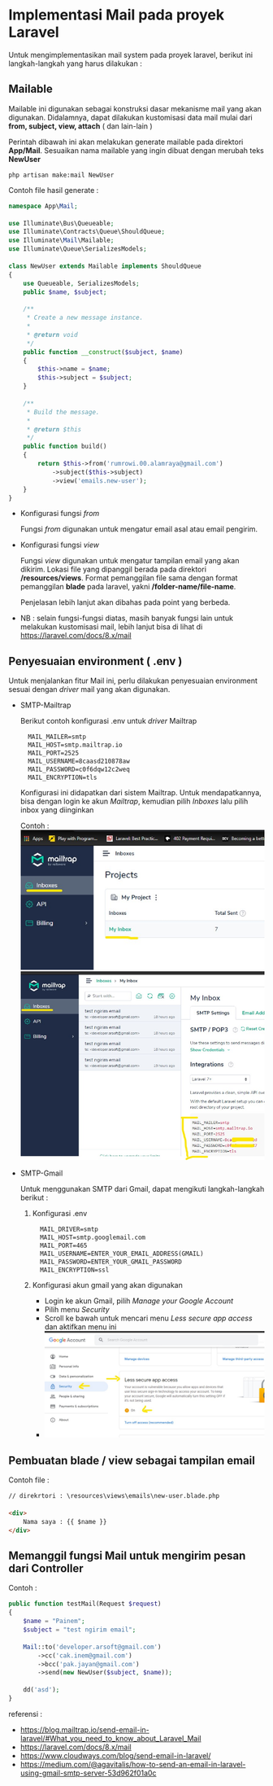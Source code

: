 # Implementasi Mail pada proyek Laravel

Untuk mengimplementasikan mail system pada proyek laravel, berikut ini langkah-langkah yang harus dilakukan :

## Mailable

Mailable ini digunakan sebagai konstruksi dasar mekanisme mail yang akan digunakan. Didalamnya, dapat dilakukan kustomisasi data mail mulai dari **from, subject, view, attach** ( dan lain-lain )

Perintah dibawah ini akan melakukan generate mailable pada direktori **App/Mail**. Sesuaikan nama mailable yang ingin dibuat dengan merubah teks **NewUser**

```composer
php artisan make:mail NewUser
```

Contoh file hasil generate :

```php
namespace App\Mail;

use Illuminate\Bus\Queueable;
use Illuminate\Contracts\Queue\ShouldQueue;
use Illuminate\Mail\Mailable;
use Illuminate\Queue\SerializesModels;

class NewUser extends Mailable implements ShouldQueue
{
    use Queueable, SerializesModels;
    public $name, $subject;

    /**
     * Create a new message instance.
     *
     * @return void
     */
    public function __construct($subject, $name)
    {
        $this->name = $name;
        $this->subject = $subject;
    }

    /**
     * Build the message.
     *
     * @return $this
     */
    public function build()
    {
        return $this->from('rumrowi.00.alamraya@gmail.com')
            ->subject($this->subject)
            ->view('emails.new-user');
    }
}

```

* Konfigurasi fungsi *from*

  Fungsi *from* digunakan untuk mengatur email asal atau email pengirim.

* Konfigurasi fungsi *view*

  Fungsi *view* digunakan untuk mengatur tampilan email yang akan dikirim. Lokasi file yang dipanggil berada pada direktori **/resources/views**. Format pemanggilan file sama dengan format pemanggilan **blade** pada laravel, yakni **/folder-name/file-name**.

  Penjelasan lebih lanjut akan dibahas pada point yang berbeda.

* NB : selain fungsi-fungsi diatas, masih banyak fungsi lain untuk melakukan kustomisasi mail, lebih lanjut bisa di lihat di <https://laravel.com/docs/8.x/mail>

## Penyesuaian environment ( .env )

Untuk menjalankan fitur Mail ini, perlu dilakukan penyesuaian environment sesuai dengan *driver* mail yang akan digunakan.

* SMTP-Mailtrap

  Berikut contoh konfigurasi .env untuk *driver* Mailtrap

  ```env
    MAIL_MAILER=smtp
    MAIL_HOST=smtp.mailtrap.io
    MAIL_PORT=2525
    MAIL_USERNAME=8caasd210878aw
    MAIL_PASSWORD=c0f6dqw12c2weq
    MAIL_ENCRYPTION=tls
  ```

  Konfigurasi ini didapatkan dari sistem Mailtrap. Untuk mendapatkannya, bisa dengan login ke akun *Mailtrap*, kemudian pilih *Inboxes* lalu pilih inbox yang diinginkan

  Contoh :
  ![GitHub Logo](/Mail/images/mailtrap-1.jpg)
  ![GitHub Logo](/Mail/images/mailtrap-2.jpg)

* SMTP-Gmail

  Untuk menggunakan SMTP dari Gmail, dapat mengikuti langkah-langkah berikut :

  1. Konfigurasi .env 

      ```env
        MAIL_DRIVER=smtp
        MAIL_HOST=smtp.googlemail.com
        MAIL_PORT=465
        MAIL_USERNAME=ENTER_YOUR_EMAIL_ADDRESS(GMAIL)
        MAIL_PASSWORD=ENTER_YOUR_GMAIL_PASSWORD
        MAIL_ENCRYPTION=ssl
      ```

  1. Konfigurasi akun gmail yang akan digunakan
  
      * Login ke akun Gmail, pilih *Manage your Google Account*
      * Pilih menu *Security*
      * Scroll ke bawah untuk mencari menu *Less secure app access* dan aktifkan menu ini
      * ![GitHub Logo](/Mail/images/configure-gmail-account-2.jpg)

## Pembuatan blade / view sebagai tampilan email

Contoh file :

```html
// direkrtori : \resources\views\emails\new-user.blade.php

<div>
    Nama saya : {{ $name }}
</div>
```

## Memanggil fungsi Mail untuk mengirim pesan dari Controller

Contoh :

```php
public function testMail(Request $request)
{
    $name = "Painem";
    $subject = "test ngirim email";

    Mail::to('developer.arsoft@gmail.com')
        ->cc('cak.inem@gmail.com')
        ->bcc('pak.jayan@gmail.com')
        ->send(new NewUser($subject, $name));
    
    dd('asd');
}
```

referensi :

* <https://blog.mailtrap.io/send-email-in-laravel/#What_you_need_to_know_about_Laravel_Mail>
* <https://laravel.com/docs/8.x/mail>
* <https://www.cloudways.com/blog/send-email-in-laravel/>
* <https://medium.com/@agavitalis/how-to-send-an-email-in-laravel-using-gmail-smtp-server-53d962f01a0c>
